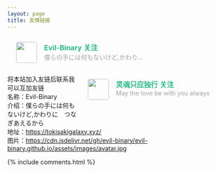 ```yaml
---
layout: page
title: 友情链接
---
```



 <style>

            #links{
               margin-top: 5rem;
            }

            .links-content{
                margin-top:1rem;
            }

            .link-navigation::after {
                content: " ";
                display: block;
                clear: both;
            }

            .card {
                width: 300px;
                font-size: 1rem;
                padding: 10px 20px;
                border-radius: 4px;
                transition-duration: 0.15s;
                margin-bottom: 1rem;
                display:flex;
            }
            .card:nth-child(odd) {
                float: left;
            }
            .card:nth-child(even) {
                float: right;
            }
            .card:hover {
                transform: scale(1.1);
                box-shadow: 0 2px 6px 0 rgba(0, 0, 0, 0.12), 0 0 6px 0 rgba(0, 0, 0, 0.04);
            }
            .card a {
                border:none;
            }
            .card .ava {
                width: 3rem!important;
                height: 3rem!important;
                margin:0!important;
                margin-right: 1em!important;
                border-radius:4px;

            }
            .card .card-header {
                font-style: italic;
                overflow: hidden;
                width: 236px;
            }
            .card .card-header a {
                font-style: normal;
                color: #2bbc8a;
                font-weight: bold;
                text-decoration: none;
            }
            .card .card-header a:hover {
                color: #d480aa;
                text-decoration: none;
            }
            .card .card-header .info {
                font-style:normal;
                color:#a3a3a3;
                font-size:14px;
                min-width: 0;
                text-overflow: ellipsis;
                overflow: hidden;
                white-space: nowrap;
            }
        </style>
 <style>

            #links{
               margin-top: 5rem;
            }

            .links-content{
                margin-top:1rem;
            }

            .link-navigation::after {
                content: " ";
                display: block;
                clear: both;
            }

            .card {
                width: 300px;
                font-size: 1rem;
                padding: 10px 20px;
                border-radius: 4px;
                transition-duration: 0.15s;
                margin-bottom: 1rem;
                display:flex;
            }
            .card:nth-child(odd) {
                float: left;
            }
            .card:nth-child(even) {
                float: right;
            }
            .card:hover {
                transform: scale(1.1);
                box-shadow: 0 2px 6px 0 rgba(0, 0, 0, 0.12), 0 0 6px 0 rgba(0, 0, 0, 0.04);
            }
            .card a {
                border:none;
            }
            .card .ava {
                width: 3rem!important;
                height: 3rem!important;
                margin:0!important;
                margin-right: 1em!important;
                border-radius:4px;

            }
            .card .card-header {
                font-style: italic;
                overflow: hidden;
                width: 236px;
            }
            .card .card-header a {
                font-style: normal;
                color: #2bbc8a;
                font-weight: bold;
                text-decoration: none;
            }
            .card .card-header a:hover {
                color: #d480aa;
                text-decoration: none;
            }
            .card .card-header .info {
                font-style:normal;
                color:#a3a3a3;
                font-size:14px;
                min-width: 0;
                text-overflow: ellipsis;
                overflow: hidden;
                white-space: nowrap;
            }
        </style>

<div class="links-content">
    <div class="link-navigation">               

<div class="card">
    <img class="ava" src="https://cdn.jsdelivr.net/gh/evil-binary/evil-binary.github.io/assets/images/avatar.jpg">
    <div class="card-header">
        <div>
            <a href="https://tokisakigalaxy.xyz/" target="_blank"> Evil-Binary</a>
            <a href="https://tokisakigalaxy.xyz/" target="_blank"><span class="focus-links">关注</span></a>
        </div>
        <div class="info">僕らの手には何もないけど,かわりに　つなぎあえるから</div>
        </div>
    </div>
</div>

<div class="card">
    <img class="ava" src="https://puppetsheep.cn/images/icons/icon_192.png">
    <div class="card-header">
        <div>
            <a href="https://puppetsheep.cn/" target="_blank"> 灵魂只应独行</a>
            <a href="https://puppetsheep.cn/" target="_blank"><span class="focus-links">关注</span></a>
        </div>
        <div class="info">May the love be with you always</div>
        </div>
    </div>
</div>
            
</div>

<div class="note primary">将本站加入友链后联系我可以互加友链<br>名称：Evil-Binary<br>介绍：僕らの手には何もないけど,かわりに　つなぎあえるから<br>地址：<a href="https://tokisakigalaxy.xyz/">https://tokisakigalaxy.xyz/</a><br>图片：<a href="https://cdn.jsdelivr.net/gh/evil-binary/evil-binary.github.io/assets/images/avatar.jpg">https://cdn.jsdelivr.net/gh/evil-binary/evil-binary.github.io/assets/images/avatar.jpg</a><br></div>

{% include comments.html %}
